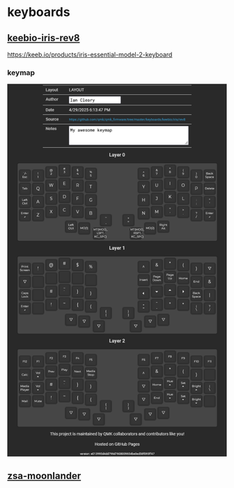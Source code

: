 # keyboards

## [keebio-iris-rev8](keebio-iris-rev8)

<https://keeb.io/products/iris-essential-model-2-keyboard>

### keymap

![picture of printed keymap from config.qmk.fm website](./keebio-iris-rev8/keymap.png)

## [zsa-moonlander](zsa-moonlander)